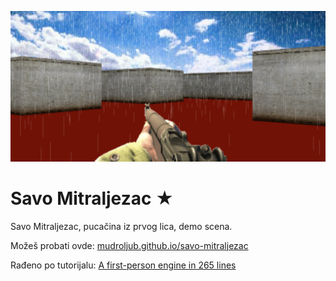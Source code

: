 [![](screen.png)](https://mudroljub.github.io/savo-mitraljezac/)

# Savo Mitraljezac ★

Savo Mitraljezac, pucačina iz prvog lica, demo scena.

Možeš probati ovde: [mudroljub.github.io/savo-mitraljezac](https://mudroljub.github.io/savo-mitraljezac/)

Rađeno po tutorijalu: [A first-person engine in 265 lines](http://www.playfuljs.com/a-first-person-engine-in-265-lines/)
